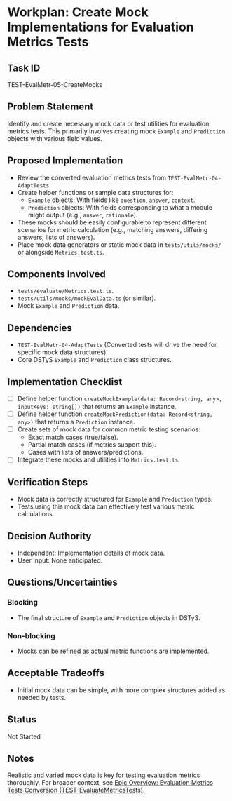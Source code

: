 # Workplan: Create Mock Implementations for Evaluation Metrics Tests

## Task ID
TEST-EvalMetr-05-CreateMocks

## Problem Statement
Identify and create necessary mock data or test utilities for evaluation metrics tests. This primarily involves creating mock `Example` and `Prediction` objects with various field values.

## Proposed Implementation
- Review the converted evaluation metrics tests from `TEST-EvalMetr-04-AdaptTests`.
- Create helper functions or sample data structures for:
    - `Example` objects: With fields like `question`, `answer`, `context`.
    - `Prediction` objects: With fields corresponding to what a module might output (e.g., `answer`, `rationale`).
- These mocks should be easily configurable to represent different scenarios for metric calculation (e.g., matching answers, differing answers, lists of answers).
- Place mock data generators or static mock data in `tests/utils/mocks/` or alongside `Metrics.test.ts`.

## Components Involved
- `tests/evaluate/Metrics.test.ts`.
- `tests/utils/mocks/mockEvalData.ts` (or similar).
- Mock `Example` and `Prediction` data.

## Dependencies
- `TEST-EvalMetr-04-AdaptTests` (Converted tests will drive the need for specific mock data structures).
- Core DSTyS `Example` and `Prediction` class structures.

## Implementation Checklist
- [ ] Define helper function `createMockExample(data: Record<string, any>, inputKeys: string[])` that returns an `Example` instance.
- [ ] Define helper function `createMockPrediction(data: Record<string, any>)` that returns a `Prediction` instance.
- [ ] Create sets of mock data for common metric testing scenarios:
    - Exact match cases (true/false).
    - Partial match cases (if metrics support this).
    - Cases with lists of answers/predictions.
- [ ] Integrate these mocks and utilities into `Metrics.test.ts`.

## Verification Steps
- Mock data is correctly structured for `Example` and `Prediction` types.
- Tests using this mock data can effectively test various metric calculations.

## Decision Authority
- Independent: Implementation details of mock data.
- User Input: None anticipated.

## Questions/Uncertainties
### Blocking
- The final structure of `Example` and `Prediction` objects in DSTyS.

### Non-blocking
- Mocks can be refined as actual metric functions are implemented.

## Acceptable Tradeoffs
- Initial mock data can be simple, with more complex structures added as needed by tests.

## Status
Not Started

## Notes
Realistic and varied mock data is key for testing evaluation metrics thoroughly.
For broader context, see [Epic Overview: Evaluation Metrics Tests Conversion (TEST-EvaluateMetricsTests)](../../docs/planning/workplans/TEST-EvaluateMetricsTests.md).